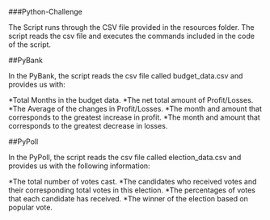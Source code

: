 ###Python-Challenge

The Script runs through the CSV file provided in the resources folder. The script reads the csv file and executes the commands included in the code of the script.

##PyBank

In the PyBank, the script reads the csv file called budget_data.csv and provides us with:

*Total Months in the budget data.
*The net total amount of Profit/Losses.
*The Average of the changes in Profit/Losses.
*The month and amount that corresponds to the greatest increase in profit.
*The month and amount that corresponds to the greatest decrease in losses.

##PyPoll

In the PyPoll, the script reads the csv file called election_data.csv and provides us with the following information:

*The total number of votes cast.
*The candidates who received votes and their corresponding total votes in this election.
*The percentages of votes that each candidate has received.
*The winner of the election based on popular vote.



